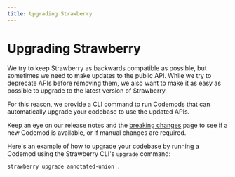 ```yaml
---
title: Upgrading Strawberry
---
```


# Upgrading Strawberry

<!--alex ignore-->

We try to keep Strawberry as backwards compatible as possible, but sometimes we
need to make updates to the public API. While we try to deprecate APIs before
removing them, we also want to make it as easy as possible to upgrade to the
latest version of Strawberry.

For this reason, we provide a CLI command to run Codemods that can automatically
upgrade your codebase to use the updated APIs.

Keep an eye on our release notes and the
[breaking changes](../breaking-changes.md) page to see if a new Codemod is
available, or if manual changes are required.

Here's an example of how to upgrade your codebase by running a Codemod using the
Strawberry CLI's `upgrade` command:

```shell
strawberry upgrade annotated-union .
```
